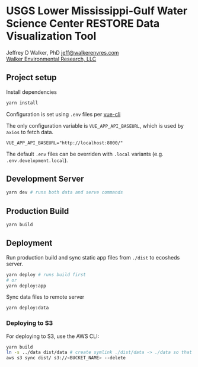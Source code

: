 # USGS Lower Mississippi-Gulf Water Science Center RESTORE Data Visualization Tool

Jeffrey D Walker, PhD <jeff@walkerenvres.com>  
[Walker Environmental Research, LLC](https://walkerenvres.com)


## Project setup

Install dependencies

```sh
yarn install
```

Configuration is set using `.env` files per [vue-cli](https://cli.vuejs.org/guide/mode-and-env.html)

The only configuration variable is `VUE_APP_API_BASEURL`, which is used by `axios` to fetch data.

```
VUE_APP_API_BASEURL="http://localhost:8000/"
```

The default `.env` files can be overriden with `.local` variants (e.g. `.env.development.local`).

## Development Server

```sh
yarn dev # runs both data and serve commands
```

## Production Build

```sh
yarn build
```

## Deployment

Run production build and sync static app files from `./dist` to ecosheds server.

```sh
yarn deploy # runs build first
# or
yarn deploy:app
```

Sync data files to remote server

```sh
yarn deploy:data
```

### Deploying to S3

For deploying to S3, use the AWS CLI:

```sh
yarn build
ln -s ../data dist/data # create symlink ./dist/data -> ./data so that aws s3 sync will upload data files
aws s3 sync dist/ s3://<BUCKET_NAME> --delete
```
